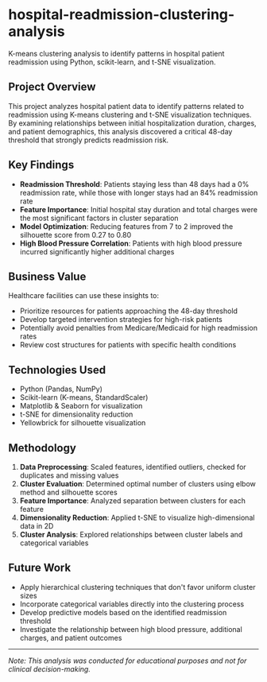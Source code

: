# hospital-readmission-clustering-analysis
K-means clustering analysis to identify patterns in hospital patient readmission using Python, scikit-learn, and t-SNE visualization.

## Project Overview
This project analyzes hospital patient data to identify patterns related to readmission using K-means clustering and t-SNE visualization techniques. By examining relationships between initial hospitalization duration, charges, and patient demographics, this analysis discovered a critical 48-day threshold that strongly predicts readmission risk.

## Key Findings
- **Readmission Threshold**: Patients staying less than 48 days had a 0% readmission rate, while those with longer stays had an 84% readmission rate
- **Feature Importance**: Initial hospital stay duration and total charges were the most significant factors in cluster separation
- **Model Optimization**: Reducing features from 7 to 2 improved the silhouette score from 0.27 to 0.80
- **High Blood Pressure Correlation**: Patients with high blood pressure incurred significantly higher additional charges

## Business Value
Healthcare facilities can use these insights to:
- Prioritize resources for patients approaching the 48-day threshold 
- Develop targeted intervention strategies for high-risk patients
- Potentially avoid penalties from Medicare/Medicaid for high readmission rates
- Review cost structures for patients with specific health conditions

## Technologies Used
- Python (Pandas, NumPy)
- Scikit-learn (K-means, StandardScaler)
- Matplotlib & Seaborn for visualization
- t-SNE for dimensionality reduction
- Yellowbrick for silhouette visualization

## Methodology
1. **Data Preprocessing**: Scaled features, identified outliers, checked for duplicates and missing values
2. **Cluster Evaluation**: Determined optimal number of clusters using elbow method and silhouette scores
3. **Feature Importance**: Analyzed separation between clusters for each feature
4. **Dimensionality Reduction**: Applied t-SNE to visualize high-dimensional data in 2D
5. **Cluster Analysis**: Explored relationships between cluster labels and categorical variables

## Future Work
- Apply hierarchical clustering techniques that don't favor uniform cluster sizes
- Incorporate categorical variables directly into the clustering process
- Develop predictive models based on the identified readmission threshold
- Investigate the relationship between high blood pressure, additional charges, and patient outcomes

---

*Note: This analysis was conducted for educational purposes and not for clinical decision-making.*
